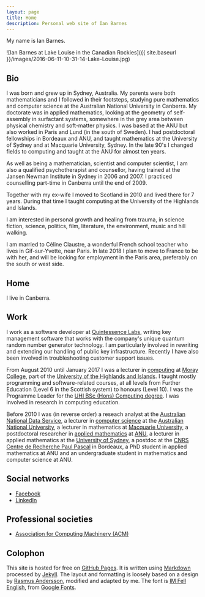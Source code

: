 ```yaml
---
layout: page
title: Home
description: Personal web site of Ian Barnes
---
```


My name is Ian Barnes.

![Ian Barnes at Lake Louise in the Canadian Rockies]({{ site.baseurl }}/images/2016-06-11-10-31-14-Lake-Louise.jpg)


Bio
---

I was born and grew up in Sydney, Australia. My parents were both mathematicians
and I followed in their footsteps, studying pure mathematics and computer
science at the Australian National University in Canberra. My doctorate was in
applied mathematics, looking at the geometry of self-assembly in surfactant
systems, somewhere in the grey area between physical chemistry and soft-matter
physics. I was based at the ANU but also worked in Paris and Lund (in the south
of Sweden). I had postdoctoral fellowships in Bordeaux and ANU, and taught
mathematics at the University of Sydney and at Macquarie University, Sydney. In
the late 90's I changed fields to computing and taught at the ANU for almost ten
years.

As well as being a mathematician, scientist and computer scientist, I am also a
qualified psychotherapist and counsellor, having trained at the Jansen Newman
Institute in Sydney in 2006 and 2007. I practiced counselling part-time in
Canberra until the end of 2009.

Together with my ex-wife I moved to Scotland in 2010 and lived there for 7
years. During that time I taught computing at the University of the Highlands
and Islands.

I am interested in personal growth and healing from trauma, in science fiction,
science, politics, film, literature, the environment, music and hill walking.

I am married to Céline Claustre, a wonderful French school teacher who lives in
Gif-sur-Yvette, near Paris. In late 2018 I plan to move to France to be with
her, and will be looking for employment in the Paris area, preferably on the
south or west side.


Home
----

I live in Canberra.


Work
----

I work as a software developer at [Quintessence Labs][qlabs], writing key
management software that works with the company's unique quantum random number
generator technology. I am particularly involved in rewriting and extending our
handling of public key infrastructure. Recently I have also been involved in
troubleshooting customer support issues.

[qlabs]: http://www.quintessencelabs.com/

From August 2010 until January 2017 I was a lecturer in [computing][] at
[Moray College][MC], part of the
[University of the Highlands and Islands][UHI]. I taught mostly programming and
software-related courses, at all levels from Further Education (Level 6 in the
Scottish system) to honours (Level 10). I was the Programme Leader for the
[UHI BSc (Hons) Computing degree][degree]. I was involved in research in
computing education.

[computing]: http://www.uhi.ac.uk/en/studying-at-uhi/computing
[MC]: http://www.moray.uhi.ac.uk/
[UHI]: http://www.uhi.ac.uk/en
[degree]: http://www.uhi.ac.uk/en/courses/bsc-hons-computing/

Before 2010 I was (in reverse order) a reseach analyst at the
[Australian National Data Service][ANDS], a lecturer in [computer science][DCS]
at the [Australian National University][ANU], a lecturer in mathematics at
[Macquarie University][MU], a postdoctoral researcher in
[applied mathematics][applied maths] at [ANU][], a lecturer in applied
mathematics at the [University of Sydney][USyd], a postdoc at the [CNRS][]
[Centre de Recherche Paul Pascal][CRPP] in Bordeaux, a PhD student in applied
mathematics at ANU and an undergraduate student in mathematics and computer
science at ANU.

[ANDS]: http://www.ands.org.au/
[DCS]: https://cs.anu.edu.au/
[ANU]: http://www.anu.edu.au/
[MU]: https://www.mq.edu.au/
[applied maths]: https://physics.anu.edu.au/appmaths/
[USyd]: https://sydney.edu.au/
[CNRS]: http://www.cnrs.fr/
[CRPP]: http://www.crpp-bordeaux.cnrs.fr/


Social networks
---------------

- [Facebook](http://www.facebook.com/barnes1463)
- [LinkedIn](http://www.linkedin.com/in/barnes1463)


Professional societies
----------------------

- [Association for Computing Machinery (ACM)](http://member.acm.org/~ian.barnes)


Colophon
--------

This site is hosted for free on [GitHub Pages][GP]. It is written using
[Markdown][MD] processed by [Jekyll][J]. The layout and formatting is loosely
based on a design by [Rasmus Andersson][rsms], modified and adapted by me. The
font is [IM Fell English][IMFE], from [Google Fonts][GF].

[GP]: http://pages.github.com/
[MD]: http://daringfireball.net/projects/markdown/
[J]: http://jekyllrb.com/
[rsms]: http://rsms.me/
[IMFE]: https://www.google.com/fonts/specimen/IM+Fell+English
[GF]: http://www.google.com/fonts

